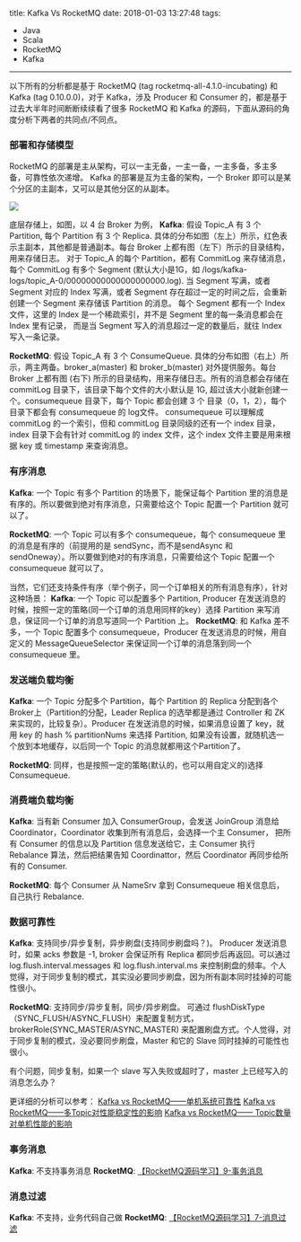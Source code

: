 title: Kafka Vs RocketMQ
date: 2018-01-03 13:27:48
tags:
- Java
- Scala
- RocketMQ
- Kafka
---
以下所有的分析都是基于 RocketMQ (tag rocketmq-all-4.1.0-incubating) 和 Kafka (tag 0.10.0.0)，对于 Kafka，涉及 Producer 和 Consumer 的，都是基于
过去大半年时间断断续续看了很多 RocketMQ 和 Kafka 的源码，下面从源码的角度分析下两者的共同点/不同点。

### **部署和存储模型**
RocketMQ 的部署是主从架构，可以一主无备，一主一备，一主多备，多主多备，可靠性依次递增。
Kafka 的部署是互为主备的架构，一个 Broker 即可以是某个分区的主副本，又可以是其他分区的从副本。 <!--more-->

![](/images/Kafka-VS-RocketMQ_1.png)

底层存储上，如图，以 4 台 Broker 为例，
**Kafka**: 假设 Topic_A 有 3 个 Partition, 每个 Partition 有 3 个 Replica. 具体的分布如图（左上）所示，红色表示主副本，其他都是普通副本。每台 Broker 上都有图（左下）所示的目录结构，用来存储日志。 对于 Topic_A 的每个 Partition，都有 CommitLog 来存储消息，每个 CommitLog 有多个 Segment (默认大小是1G，如 /logs/kafka-logs/topic_A-0/00000000000000000000.log). 当 Segment 写满，或者 Segment 对应的 Index 写满，或者 Segment 存在超过一定的时间之后，会重新创建一个 Segment 来存储该 Partition 的消息。 每个 Segment 都有一个 Index 文件，这里的 Index 是一个稀疏索引，并不是 Segment 里的每一条消息都会在 Index 里有记录， 而是当 Segment 写入的消息超过一定的数量后，就往 Index 写入一条记录。

**RocketMQ**: 假设 Topic_A 有 3 个 ConsumeQueue. 具体的分布如图（右上）所示，两主两备。broker_a(master) 和 broker_b(master) 对外提供服务。每台 Broker 上都有图 (右下) 所示的目录结构，用来存储日志。所有的消息都会存储在 commitLog 目录下，该目录下每个文件的大小默认是 1G, 超过该大小就新创建一个。consumequeue 目录下，每个 Topic 都会创建 3 个 目录（0，1，2），每个目录下都会有 consumequeue 的 log文件。 consumequeue 可以理解成 commitLog 的一个索引，但和 commitLog 目录同级的还有一个 index 目录，index 目录下会有针对 commitLog 的 index 文件，这个 index 文件主要是用来根据 key 或 timestamp 来查询消息。


### **有序消息**
**Kafka**: 一个 Topic 有多个 Partition 的场景下，能保证每个 Partition 里的消息是有序的。所以要做到绝对有序消息，只需要给这个 Topic 配置一个 Partition 就可以了。

**RocketMQ**: 一个 Topic 可以有多个 consumequeue，每个 consumequeue 里的消息是有序的（前提用的是 sendSync，而不是sendAsync 和 sendOneway）。所以要做到绝对的有序消息，只需要给这个 Topic 配置一个 consumequeue 就可以了。

当然，它们还支持条件有序（举个例子，同一个订单相关的所有消息有序），针对这种场景：
**Kafka**: 一个 Topic 可以配置多个 Partition, Producer 在发送消息的时候，按照一定的策略(同一个订单的消息用同样的key）选择 Partition 来写消息，保证同一个订单的消息写道同一个 Partition 上。
**RocketMQ**: 和 Kafka 差不多，一个 Topic 配置多个 consumequeue，Producer 在发送消息的时候，用自定义的 MessageQueueSelector 来保证同一个订单的消息落到同一个 consumequeue 里。

### **发送端负载均衡**
**Kafka**: 一个 Topic 分配多个 Partition，每个 Partition 的 Replica 分配到各个 Broker上（Partition的分配，Leader Replica 的选举都是通过 Controller 和 ZK 来实现的，比较复杂）。Producer 在发送消息的时候，如果消息设置了 key，就用 key 的 hash % partitionNums 来选择 Partition, 如果没有设置，就随机选一个放到本地缓存，以后同一个 Topic 的消息就都用这个Partition了。

**RocketMQ**: 同样，也是按照一定的策略(默认的，也可以用自定义的)选择 Consumequeue.

### **消费端负载均衡**
**Kafka**: 当有新 Consumer 加入 ConsumerGroup，会发送 JoinGroup 消息给 Coordinator，Coordinator 收集到所有消息后，会选择一个主 Consumer， 把所有 Consumer 的信息以及 Partition 信息发送给它，主 Consumer 执行 Rebalance 算法，然后把结果告知 Coordinattor，然后 Coordinator 再同步给所有的 Consumer.

**RocketMQ**: 每个 Consumer 从 NameSrv 拿到 Consumequeue 相关信息后，自己执行 Rebalance.

### **数据可靠性**
**Kafka**: 支持同步/异步复制，异步刷盘(支持同步刷盘吗？)。
Producer 发送消息时，如果 acks 参数是 -1, broker 会保证所有 Replica 都同步后再返回。可以通过  log.flush.interval.messages 和 log.flush.interval.ms 来控制刷盘的频率。个人觉得，对于同步复制的模式，其实没必要同步刷盘，因为所有副本同时挂掉的可能性很小。

**RocketMQ**: 支持同步/异步复制，同步/异步刷盘。
可通过 flushDiskType（SYNC_FLUSH/ASYNC_FLUSH）来配置复制方式，brokerRole(SYNC_MASTER/ASYNC_MASTER) 来配置刷盘方式。个人觉得，对于同步复制的模式，没必要同步刷盘，Master 和它的 Slave 同时挂掉的可能性也很小。

有个问题，同步复制，如果一个 slave 写入失败或超时了，master 上已经写入的消息怎么办？


更详细的分析可以参考：
[Kafka vs RocketMQ——单机系统可靠性](http://jm.taobao.org/2016/04/28/kafka-vs-rocktemq-4/)
[Kafka vs RocketMQ——多Topic对性能稳定性的影响](http://jm.taobao.org/2016/04/20/kafka-vs-rocketmq-3/)
[Kafka vs RocketMQ—— Topic数量对单机性能的影响](http://jm.taobao.org/2016/04/07/kafka-vs-rocketmq-topic-amout/)


### **事务消息**
**Kafka**: 不支持事务消息
**RocketMQ**: [【RocketMQ源码学习】9-事务消息](https://fdx321.github.io/2017/08/23/%E3%80%90RocketMQ%E6%BA%90%E7%A0%81%E5%AD%A6%E4%B9%A0%E3%80%919-%E4%BA%8B%E5%8A%A1%E6%B6%88%E6%81%AF/)

### **消息过滤**
**Kafka**: 不支持，业务代码自己做
**RocketMQ**: [【RocketMQ源码学习】7-消息过滤](https://fdx321.github.io/2017/08/23/%E3%80%90RocketMQ%E6%BA%90%E7%A0%81%E5%AD%A6%E4%B9%A0%E3%80%917-%E6%B6%88%E6%81%AF%E8%BF%87%E6%BB%A4/)



